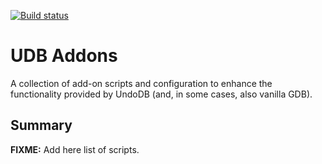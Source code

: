 [![Build status](https://api.travis-ci.com/undoio/addons.svg?master)](https://travis-ci.com/undoio/addons)

UDB Addons
==========

A collection of add-on scripts and configuration to enhance the functionality
provided by UndoDB (and, in some cases, also vanilla GDB).


Summary
-------

**FIXME:** Add here list of scripts.
